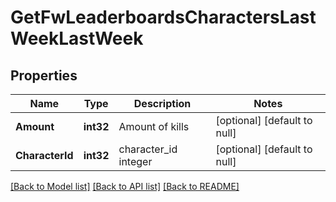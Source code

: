 # GetFwLeaderboardsCharactersLastWeekLastWeek

## Properties
Name | Type | Description | Notes
------------ | ------------- | ------------- | -------------
**Amount** | **int32** | Amount of kills | [optional] [default to null]
**CharacterId** | **int32** | character_id integer | [optional] [default to null]

[[Back to Model list]](../README.md#documentation-for-models) [[Back to API list]](../README.md#documentation-for-api-endpoints) [[Back to README]](../README.md)


